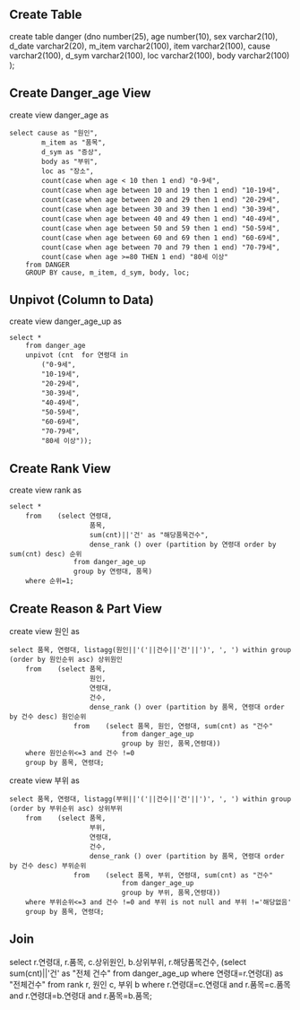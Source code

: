 ## Create Table
create table danger
	(dno number(25), 
	age number(10), 
	sex varchar2(10), 
	d_date varchar2(20), 
	m_item varchar2(100), 
	item varchar2(100), 
	cause varchar2(100), 
	d_sym varchar2(100), 
	loc varchar2(100), 
	body varchar2(100) );


## Create Danger_age View
create view danger_age
as

	select cause as "원인",
			m_item as "품목",
			d_sym as "증상",
			body as "부위",
			loc as "장소",
			count(case when age < 10 then 1 end) "0-9세",
			count(case when age between 10 and 19 then 1 end) "10-19세",
			count(case when age between 20 and 29 then 1 end) "20-29세",
			count(case when age between 30 and 39 then 1 end) "30-39세",
			count(case when age between 40 and 49 then 1 end) "40-49세",
			count(case when age between 50 and 59 then 1 end) "50-59세",
			count(case when age between 60 and 69 then 1 end) "60-69세",
			count(case when age between 70 and 79 then 1 end) "70-79세",
			count(case when age >=80 THEN 1 end) "80세 이상"
		from DANGER
		GROUP BY cause, m_item, d_sym, body, loc;

## Unpivot (Column to Data)
create view danger_age_up
as
   
	select * 
		from danger_age
		unpivot (cnt  for 연령대 in 
			("0-9세",
			"10-19세",
			"20-29세",
			"30-39세",
			"40-49세",
			"50-59세",
			"60-69세",
			"70-79세",
			"80세 이상"));


## Create Rank View
create view rank
as
  
	select *
		from	(select 연령대,
						품목,
						sum(cnt)||'건' as "해당품목건수",
						dense_rank () over (partition by 연령대 order by sum(cnt) desc) 순위
					from danger_age_up
					group by 연령대, 품목)
		where 순위=1;


## Create Reason & Part View
create view 원인
as
     
	select 품목, 연령대, listagg(원인||'('||건수||'건'||')', ', ') within group (order by 원인순위 asc) 상위원인
		from	(select 품목,
						원인,
						연령대,
						건수,
						dense_rank () over (partition by 품목, 연령대 order by 건수 desc) 원인순위
					from	(select 품목, 원인, 연령대, sum(cnt) as "건수"
								from danger_age_up
								group by 원인, 품목,연령대))
		where 원인순위<=3 and 건수 !=0
		group by 품목, 연령대;
  
create view 부위
as   
 
	select 품목, 연령대, listagg(부위||'('||건수||'건'||')', ', ') within group (order by 부위순위 asc) 상위부위
		from	(select 품목,
						부위,
						연령대,
						건수,
						dense_rank () over (partition by 품목, 연령대 order by 건수 desc) 부위순위
					from	(select 품목, 부위, 연령대, sum(cnt) as "건수"
								from danger_age_up
								group by 부위, 품목,연령대))
		where 부위순위<=3 and 건수 !=0 and 부위 is not null and 부위 !='해당없음'
		group by 품목, 연령대;
  
      
## Join
select r.연령대, 
r.품목, 
c.상위원인, 
b.상위부위, 
r.해당품목건수, 
(select sum(cnt)||'건' as "전체 건수" from danger_age_up where 연령대=r.연령대) as "전체건수"
	from rank r, 원인 c, 부위 b
	where r.연령대=c.연령대 and r.품목=c.품목 and r.연령대=b.연령대 and r.품목=b.품목;